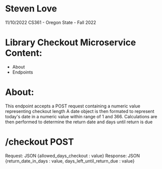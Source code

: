 # Steven Love
 11/10/2022
 CS361 - Oregon State - Fall 2022

# Library Checkout Microservice Content:
 - About
 - Endpoints



# About:
 This endpoint accepts a POST request containing a numeric value representing checkout length
 A date object is then formated to represent today's date in a numeric value within range of 1 and 366.
 Calculations are then performed to determine the return date and days until return is due


# /checkout POST
 Request: JSON {allowed_days_checkout : value}
 Response: JSON {return_date_in_days : value, days_left_until_return_due : value}
